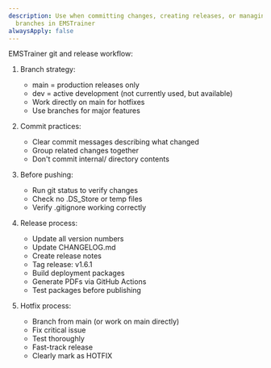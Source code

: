 ```yaml
---
description: Use when committing changes, creating releases, or managing
  branches in EMSTrainer
alwaysApply: false
---
```


EMSTrainer git and release workflow:

1. Branch strategy:
   - main = production releases only
   - dev = active development (not currently used, but available)
   - Work directly on main for hotfixes
   - Use branches for major features

2. Commit practices:
   - Clear commit messages describing what changed
   - Group related changes together
   - Don't commit internal/ directory contents

3. Before pushing:
   - Run git status to verify changes
   - Check no .DS_Store or temp files
   - Verify .gitignore working correctly

4. Release process:
   - Update all version numbers
   - Update CHANGELOG.md
   - Create release notes
   - Tag release: v1.6.1
   - Build deployment packages
   - Generate PDFs via GitHub Actions
   - Test packages before publishing

5. Hotfix process:
   - Branch from main (or work on main directly)
   - Fix critical issue
   - Test thoroughly
   - Fast-track release
   - Clearly mark as HOTFIX